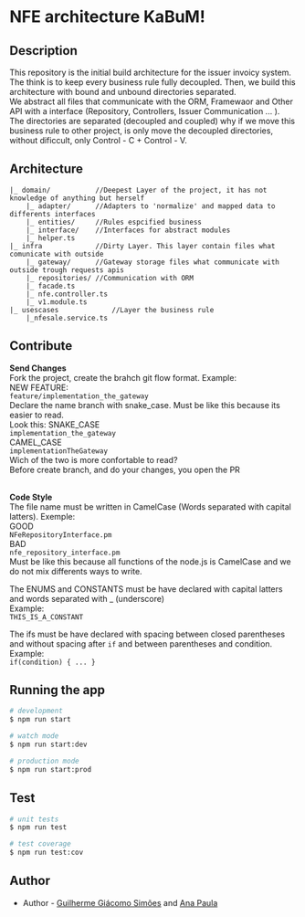 # NFE architecture KaBuM!

## Description
This repository is the initial build architecture for the issuer invoicy system.
The think is to keep every business rule fully decoupled. Then, we build this architecture with bound and unbound directories separated. <br>
We abstract all files that communicate with the ORM, Framewaor and Other API with a interface (Repository, Controllers, Issuer Communication ... ). <br>
The directories are separated (decoupled and coupled) why if we move this business rule to other project, is only move the decoupled directories, without dificcult, only Control - C + Control - V.


## Architecture 
```
|_ domain/           //Deepest Layer of the project, it has not knowledge of anything but herself
	|_ adapter/      //Adapters to 'normalize' and mapped data to differents interfaces
	|_ entities/     //Rules espcified business
	|_ interface/    //Interfaces for abstract modules
	|_ helper.ts     
|_ infra             //Dirty Layer. This layer contain files what comunicate with outside
	|_ gateway/      //Gateway storage files what communicate with outside trough requests apis
	|_ repositories/ //Communication with ORM
	|_ facade.ts 
	|_ nfe.controller.ts
	|_ v1.module.ts
|_ usescases             //Layer the business rule
	|_nfesale.service.ts
```

## Contribute 
**Send Changes**<br>
Fork the project, create the brahch git flow format. Example: <br>
NEW FEATURE:<br>
`feature/implementation_the_gateway`<br>
Declare the name branch with snake_case. Must be like this because its easier to read. <br>
Look this:
SNAKE_CASE <br>
`implementation_the_gateway`<br>
CAMEL_CASE<br>
`implementationTheGateway`<br>
Wich of the two is more confortable to read?<br>
Before create branch, and do your changes, you open the PR <br><br>

**Code Style**<br>
The file name must be written in CamelCase (Words separated with capital latters). Exemple: <br>
GOOD<br>
`NFeRepositoryInterface.pm`<br>
BAD<br>
`nfe_repository_interface.pm`<br> 
Must be like this because all functions of the node.js is CamelCase and we do not mix differents ways to write. <br>

The ENUMS and CONSTANTS must be have declared with capital latters and words separated with _ (underscore) <br>
Example:<br>
`THIS_IS_A_CONSTANT`<br>

The ifs must be have declared with spacing between closed parentheses and without spacing after `if` and between parentheses and condition. <br>
Example:<br>
`if(condition) { ... }`

## Running the app

```bash
# development
$ npm run start

# watch mode
$ npm run start:dev

# production mode
$ npm run start:prod
```

## Test

```bash
# unit tests
$ npm run test

# test coverage
$ npm run test:cov
```


## Author 

- Author - [Guilherme Giácomo Simões](https://github.com/guilhermesimoes-kabum) and [Ana Paula](https://github.com/anapaulakabum/)
